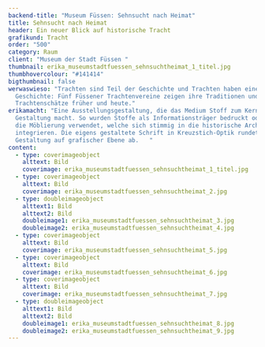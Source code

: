 ```yaml
---
backend-title: "Museum Füssen: Sehnsucht nach Heimat"
title: Sehnsucht nach Heimat
header: Ein neuer Blick auf historische Tracht
grafikund: Tracht
order: "500"
category: Raum
client: "Museum der Stadt Füssen "
thumbnail: erika_museumstadtfuessen_sehnsuchtheimat_1_titel.jpg
thumbhovercolour: "#141414"
bigthumbnail: false
werwaswieso: "Trachten sind Teil der Geschichte und Trachten haben eine
  Geschichte: Fünf Füssener Trachtenvereine zeigen ihre Traditionen und
  Trachtenschätze früher und heute."
erikamacht: "Eine Ausstellungsgestaltung, die das Medium Stoff zum Kern der
  Gestaltung macht. So wurden Stoffe als Informationsträger bedruckt oder für
  die Möblierung verwendet, welche sich stimmig in die historische Architektur
  integrieren. Die eigens gestaltete Schrift in Kreuzstich-Optik rundet die
  Gestaltung auf grafischer Ebene ab.   "
content:
  - type: coverimageobject
    alttext: Bild
    coverimage: erika_museumstadtfuessen_sehnsuchtheimat_1_titel.jpg
  - type: coverimageobject
    alttext: Bild
    coverimage: erika_museumstadtfuessen_sehnsuchtheimat_2.jpg
  - type: doubleimageobject
    alttext1: Bild
    alttext2: Bild
    doubleimage1: erika_museumstadtfuessen_sehnsuchtheimat_3.jpg
    doubleimage2: erika_museumstadtfuessen_sehnsuchtheimat_4.jpg
  - type: coverimageobject
    alttext: Bild
    coverimage: erika_museumstadtfuessen_sehnsuchtheimat_5.jpg
  - type: coverimageobject
    alttext: Bild
    coverimage: erika_museumstadtfuessen_sehnsuchtheimat_6.jpg
  - type: coverimageobject
    alttext: Bild
    coverimage: erika_museumstadtfuessen_sehnsuchtheimat_7.jpg
  - type: doubleimageobject
    alttext1: Bild
    alttext2: Bild
    doubleimage1: erika_museumstadtfuessen_sehnsuchtheimat_8.jpg
    doubleimage2: erika_museumstadtfuessen_sehnsuchtheimat_9.jpg
---
```

